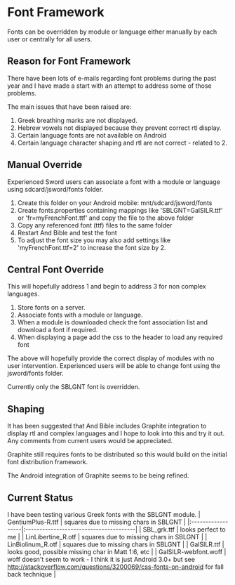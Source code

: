 # Font Framework #

Fonts can be overridden by module or language either manually by each user or centrally for all users.

## Reason for Font Framework ##
There have been lots of e-mails regarding font problems during the past year and I have made a start with an attempt to address some of those problems.

The main issues that have been raised are:
  1. Greek breathing marks are not displayed.
  1. Hebrew vowels not displayed because they prevent correct rtl display.
  1. Certain language fonts are not available on Android
  1. Certain language character shaping and rtl are not correct - related to 2.

## Manual Override ##

Experienced Sword users can associate a font with a module or language using sdcard/jsword/fonts folder.

  1. Create this folder on your Android mobile:  mnt/sdcard/jsword/fonts
  1. Create fonts.properties containing mappings like 'SBLGNT=GalSILR.ttf' or 'fr=myFrenchFont.ttf' and copy the file to the above folder
  1. Copy any referenced font (ttf) files to the same folder
  1. Restart And Bible and test the font
  1. To adjust the font size you may also add settings like 'myFrenchFont.ttf=2' to increase the font size by 2.

## Central Font Override ##

This will hopefully address 1 and begin to address 3 for non complex languages.

  1. Store fonts on a server.
  1. Associate fonts with a module or language.
  1. When a module is downloaded check the font association list and download a font if required.
  1. When displaying a page add the css to the header to load any required font

The above will hopefully provide the correct display of modules with no user intervention.  Experienced users will be able to change font using the jsword/fonts folder.

Currently only the SBLGNT font is overridden.

## Shaping ##
It has been suggested that And Bible includes Graphite integration to display rtl and complex languages and I hope to look into this and try it out.  Any comments from current users would be appreciated.

Graphite still requires fonts to be distributed so this would build on the initial font distribution framework.

The Android integration of Graphite seems to be being refined.

## Current Status ##
I have been testing various Greek fonts with the SBLGNT module.
| GentiumPlus-R.ttf | squares due to missing chars in SBLGNT |
|:------------------|:---------------------------------------|
| SBL\_grk.ttf | looks perfect to me |
| LinLibertine\_R.otf | squares due to missing chars in SBLGNT |
| LinBiolinum\_R.otf | squares due to missing chars in SBLGNT |
| GalSILR.ttf | looks good, possible missing char in Matt 1:6, etc |
| GalSILR-webfont.woff | woff doesn't seem to work - I think it is just Android 3.0+ but see http://stackoverflow.com/questions/3200069/css-fonts-on-android for fall back technique |